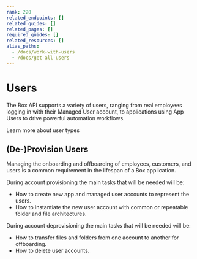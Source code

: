 ```yaml
---
rank: 220
related_endpoints: []
related_guides: []
related_pages: []
required_guides: []
related_resources: []
alias_paths: 
  - /docs/work-with-users 
  - /docs/get-all-users
---
```


# Users

The Box API supports a variety of users, ranging from real employees logging in
with their Managed User account, to applications using App Users to drive
powerful automation workflows.

<CTA to='g://authentication/user-types'>
  Learn more about user types
</CTA>

## (De-)Provision Users

Managing the onboarding and offboarding of employees, customers, and users is a
common requirement in the lifespan of a Box application.

During account provisioning the main tasks that will be needed will be:

* How to create new app and managed user accounts to represent the users.
* How to instantiate the new user account with common or repeatable folder and
file architectures.

During account deprovisioning the main tasks that will be needed will be:

* How to transfer files and folders from one account to another for offboarding.
* How to delete user accounts.
